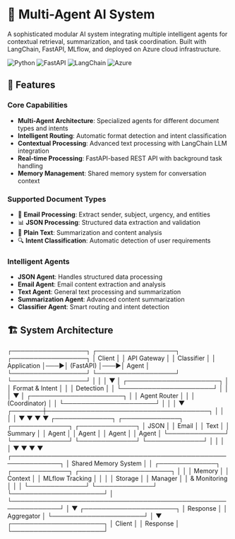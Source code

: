 # 🤖 Multi-Agent AI System

A sophisticated modular AI system integrating multiple intelligent agents for contextual retrieval, summarization, and task coordination. Built with LangChain, FastAPI, MLflow, and deployed on Azure cloud infrastructure.

![Python](https://img.shields.io/badge/Python-3.9+-blue.svg)
![FastAPI](https://img.shields.io/badge/FastAPI-0.104+-green.svg)
![LangChain](https://img.shields.io/badge/LangChain-0.0.346-orange.svg)
![Azure](https://img.shields.io/badge/Azure-Cloud-blue.svg)

## 🚀 Features

### Core Capabilities
- **Multi-Agent Architecture**: Specialized agents for different document types and intents
- **Intelligent Routing**: Automatic format detection and intent classification
- **Contextual Processing**: Advanced text processing with LangChain LLM integration
- **Real-time Processing**: FastAPI-based REST API with background task handling
- **Memory Management**: Shared memory system for conversation context

### Supported Document Types
- 📧 **Email Processing**: Extract sender, subject, urgency, and entities
- 📊 **JSON Processing**: Structured data extraction and validation
- 📝 **Plain Text**: Summarization and content analysis
- 🔍 **Intent Classification**: Automatic detection of user requirements

### Intelligent Agents
- **JSON Agent**: Handles structured data processing
- **Email Agent**: Email content extraction and analysis
- **Text Agent**: General text processing and summarization
- **Summarization Agent**: Advanced content summarization
- **Classifier Agent**: Smart routing and intent detection

## 🏗 System Architecture

┌─────────────────┐ ┌──────────────────┐ ┌─────────────────┐
│ Client │ │ API Gateway │ │ Classifier │
│ Application │───▶│ (FastAPI) │───▶│ Agent │
└─────────────────┘ └──────────────────┘ └─────────────────┘
│ │
│ ▼
│ ┌─────────────────────┐
│ │ Format & Intent │
│ │ Detection │
│ └─────────────────────┘
│ │
│ ▼
│ ┌─────────────────────┐
│ │ Agent Router │
│ │ (Coordinator) │
│ └─────────────────────┘
│ │
│ ▼
┌───────┼─────────────────────────────────────┐
│ │ │ │
▼ ▼ ▼ ▼
┌─────────────┐ ┌─────────────┐ ┌─────────────┐ ┌─────────────┐
│ JSON │ │ Email │ │ Text │ │ Summary │
│ Agent │ │ Agent │ │ Agent │ │ Agent │
└─────────────┘ └─────────────┘ └─────────────┘ └─────────────┘
│ │ │ │
▼ ▼ ▼ ▼
┌─────────────────────────────────────────────────────────────┐
│ Shared Memory System │
│ ┌─────────────┐ ┌─────────────┐ ┌─────────────────────┐ │
│ │ Memory │ │ Context │ │ MLflow Tracking │ │
│ │ Storage │ │ Manager │ │ & Monitoring │ │
│ └─────────────┘ └─────────────┘ └─────────────────────┘ │
└─────────────────────────────────────────────────────────────┘
│
▼
┌─────────────────────┐
│ Response │
│ Aggregator │
└─────────────────────┘
│
▼
┌─────────────────────┐
│ Client │
│ Response │
└─────────────────────┘

